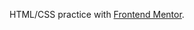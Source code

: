 HTML/CSS practice with [Frontend Mentor](https://www.frontendmentor.io/challenges/qr-code-component-iux_sIO_H).